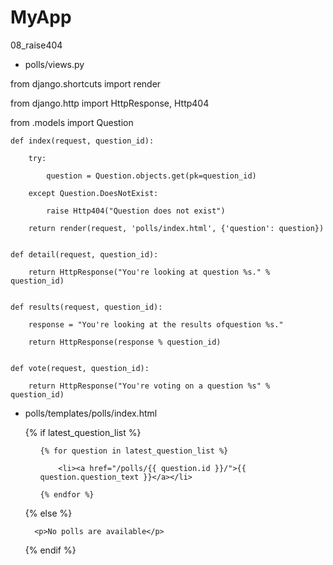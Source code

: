 # MyApp
08_raise404

- polls/views.py

from django.shortcuts import render

from django.http import HttpResponse, Http404

from .models import Question


    def index(request, question_id):
    
        try:
        
            question = Question.objects.get(pk=question_id)
            
        except Question.DoesNotExist:
        
            raise Http404("Question does not exist")
            
        return render(request, 'polls/index.html', {'question': question})


    def detail(request, question_id):
    
        return HttpResponse("You're looking at question %s." % question_id)


    def results(request, question_id):
    
        response = "You're looking at the results ofquestion %s."
        
        return HttpResponse(response % question_id)


    def vote(request, question_id):
    
        return HttpResponse("You're voting on a question %s" % question_id)
        
- polls/templates/polls/index.html

    {% if latest_question_list %}
    
    <ul>
    
      {% for question in latest_question_list %}
      
          <li><a href="/polls/{{ question.id }}/">{{ question.question_text }}</a></li>
          
      {% endfor %}
      
    </ul>
    
    {% else %}
    
        <p>No polls are available</p>
        
    {% endif %}




